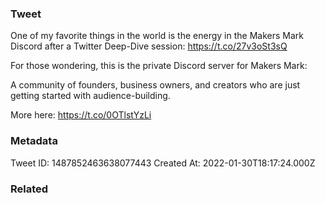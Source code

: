 ### Tweet
One of my favorite things in the world is the energy in the Makers Mark Discord after a Twitter Deep-Dive session: https://t.co/27v3oSt3sQ

For those wondering, this is the private Discord server for Makers Mark:

A community of founders, business owners, and creators who are just getting started with audience-building.

More here:
https://t.co/0OTlstYzLi

### Metadata
Tweet ID: 1487852463638077443
Created At: 2022-01-30T18:17:24.000Z

### Related

